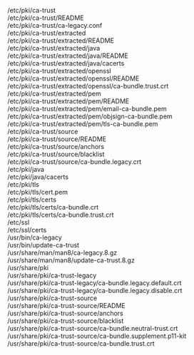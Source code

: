 /etc/pki/ca-trust  
/etc/pki/ca-trust/README  
/etc/pki/ca-trust/ca-legacy.conf  
/etc/pki/ca-trust/extracted  
/etc/pki/ca-trust/extracted/README  
/etc/pki/ca-trust/extracted/java  
/etc/pki/ca-trust/extracted/java/README  
/etc/pki/ca-trust/extracted/java/cacerts  
/etc/pki/ca-trust/extracted/openssl  
/etc/pki/ca-trust/extracted/openssl/README  
/etc/pki/ca-trust/extracted/openssl/ca-bundle.trust.crt  
/etc/pki/ca-trust/extracted/pem  
/etc/pki/ca-trust/extracted/pem/README  
/etc/pki/ca-trust/extracted/pem/email-ca-bundle.pem  
/etc/pki/ca-trust/extracted/pem/objsign-ca-bundle.pem  
/etc/pki/ca-trust/extracted/pem/tls-ca-bundle.pem  
/etc/pki/ca-trust/source  
/etc/pki/ca-trust/source/README  
/etc/pki/ca-trust/source/anchors  
/etc/pki/ca-trust/source/blacklist  
/etc/pki/ca-trust/source/ca-bundle.legacy.crt  
/etc/pki/java  
/etc/pki/java/cacerts  
/etc/pki/tls  
/etc/pki/tls/cert.pem  
/etc/pki/tls/certs  
/etc/pki/tls/certs/ca-bundle.crt  
/etc/pki/tls/certs/ca-bundle.trust.crt  
/etc/ssl  
/etc/ssl/certs  
/usr/bin/ca-legacy  
/usr/bin/update-ca-trust  
/usr/share/man/man8/ca-legacy.8.gz  
/usr/share/man/man8/update-ca-trust.8.gz  
/usr/share/pki  
/usr/share/pki/ca-trust-legacy  
/usr/share/pki/ca-trust-legacy/ca-bundle.legacy.default.crt  
/usr/share/pki/ca-trust-legacy/ca-bundle.legacy.disable.crt  
/usr/share/pki/ca-trust-source  
/usr/share/pki/ca-trust-source/README  
/usr/share/pki/ca-trust-source/anchors  
/usr/share/pki/ca-trust-source/blacklist  
/usr/share/pki/ca-trust-source/ca-bundle.neutral-trust.crt  
/usr/share/pki/ca-trust-source/ca-bundle.supplement.p11-kit  
/usr/share/pki/ca-trust-source/ca-bundle.trust.crt  
